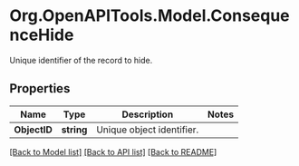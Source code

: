 # Org.OpenAPITools.Model.ConsequenceHide
Unique identifier of the record to hide.

## Properties

Name | Type | Description | Notes
------------ | ------------- | ------------- | -------------
**ObjectID** | **string** | Unique object identifier. | 

[[Back to Model list]](../README.md#documentation-for-models) [[Back to API list]](../README.md#documentation-for-api-endpoints) [[Back to README]](../README.md)


